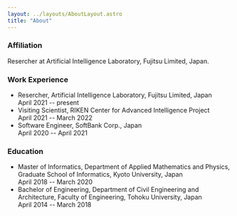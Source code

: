 ```yaml
---
layout: ../layouts/AboutLayout.astro
title: "About"
---
```


### Affiliation

Resercher at Artificial Intelligence Laboratory, Fujitsu Limited, Japan.

### Work Experience

- Resercher, Artificial Intelligence Laboratory, Fujitsu Limited, Japan <br> April 2021 -- present
- Visiting Scientist, RIKEN Center for Advanced Intelligence Project <br> April 2021 -- March 2022
- Software Engineer, SoftBank Corp., Japan <br> April 2020 -- April 2021

### Education

- Master of Informatics, Department of Applied Mathematics and Physics, Graduate School of Informatics, Kyoto University, Japan <br> April 2018 -- March 2020
- Bachelor of Engineering, Department of Civil Engineering and Architecture, Faculty of Engineering, Tohoku University, Japan <br> April 2014 -- March 2018